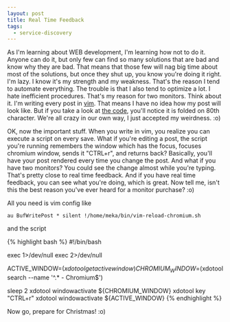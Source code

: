 ```yaml
---
layout: post
title: Real Time Feedback
tags:
  - service-discovery
---
```


As I'm learning about WEB development, I'm learning how not to do it. Anyone can
do it, but only few can find so many solutions that are bad and know why they
are bad. That means that those few will nag big time about most of the solutions,
but once they shut up, you know you're doing it right. I'm lazy. I know it's my
strength and my weakness. That's the reason I tend to automate everything. The
trouble is that I also tend to optimize a lot. I hate inefficient procedures.
That's my reason for two monitors. Think about it. I'm writing every post in
[vim](http://www.vim.org/). That means I have no idea how my post will look like.
But if you take a look at
[the code](https://github.com/mekanix/meka.rs/tree/master/_posts), you'll notice
it is folded on 80th character. We're all crazy in our own way, I just accepted
my weirdness. :o)

OK, now the important stuff. When you write in vim, you realize you can execute
a script on every save. What if you're editing a post, the script you're
running remembers the window which has the focus, focuses chromium window, sends
it "CTRL+r", and returns back? Basically, you'll have your post rendered every
time you change the post. And what if you have two monitors? You could see the
change almost while you're typing. That's pretty close to real time feedback.
And if you have real time feedback, you can see what you're doing, which is
great. Now tell me, isn't this the best reason you've ever heard for a monitor
purchase? :o)

All you need is vim config like

`au BufWritePost * silent !/home/meka/bin/vim-reload-chromium.sh`

and the script

{% highlight bash %}
#!/bin/bash

exec 1>/dev/null
exec 2>/dev/null

ACTIVE_WINDOW=$(xdotool getactivewindow)
CHROMIUM_WINDOW=$(xdotool search --name '^.* - Chromium$')

sleep 2
xdotool windowactivate ${CHROMIUM_WINDOW}
xdotool key "CTRL+r"
xdotool windowactivate ${ACTIVE_WINDOW}
{% endhighlight %}

Now go, prepare for Christmas! :o)
